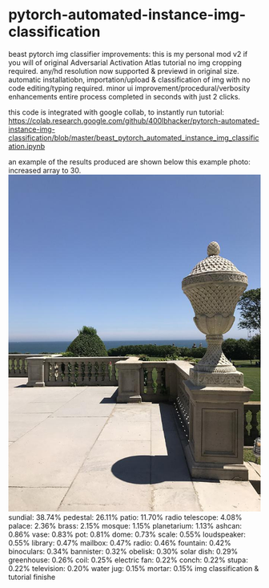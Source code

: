 # pytorch-automated-instance-img-classification
beast pytorch img classifier
improvements: this is my personal mod v2 if you will of original Adversarial Activation Atlas tutorial no img cropping required. any/hd resolution now supported & previewd in original size. automatic installatiobn, importation/upload & classification of img with no code editing/typing required. minor ui improvement/procedural/verbosity enhancements entire process completed in seconds with just 2 clicks.

this code is integrated with google collab, to instantly run tutorial:
https://colab.research.google.com/github/400lbhacker/pytorch-automated-instance-img-classification/blob/master/beast_pytorch_automated_instance_img_classification.ipynb

an example of the results produced are shown below this example photo: increased array to 30. 
![Image of Yaktocat](https://github.com/400lbhacker/pytorch-automated-instance-img-classification/blob/master/ssa.png)
        sundial: 38.74%
       pedestal: 26.11%
          patio: 11.70%
radio telescope:  4.08%
         palace:  2.36%
          brass:  2.15%
         mosque:  1.15%
    planetarium:  1.13%
         ashcan:  0.86%
           vase:  0.83%
            pot:  0.81%
           dome:  0.73%
          scale:  0.55%
    loudspeaker:  0.55%
        library:  0.47%
        mailbox:  0.47%
          radio:  0.46%
       fountain:  0.42%
     binoculars:  0.34%
      bannister:  0.32%
        obelisk:  0.30%
     solar dish:  0.29%
     greenhouse:  0.26%
           coil:  0.25%
   electric fan:  0.22%
          conch:  0.22%
          stupa:  0.22%
     television:  0.20%
      water jug:  0.15%
         mortar:  0.15%
img classification & tutorial finishe
